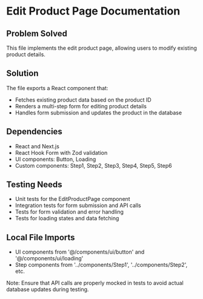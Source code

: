 # Edit Product Page Documentation

## Problem Solved
This file implements the edit product page, allowing users to modify existing product details.

## Solution
The file exports a React component that:
- Fetches existing product data based on the product ID
- Renders a multi-step form for editing product details
- Handles form submission and updates the product in the database

## Dependencies
- React and Next.js
- React Hook Form with Zod validation
- UI components: Button, Loading
- Custom components: Step1, Step2, Step3, Step4, Step5, Step6

## Testing Needs
- Unit tests for the EditProductPage component
- Integration tests for form submission and API calls
- Tests for form validation and error handling
- Tests for loading states and data fetching

## Local File Imports
- UI components from '@/components/ui/button' and '@/components/ui/loading'
- Step components from '../components/Step1', '../components/Step2', etc.

Note: Ensure that API calls are properly mocked in tests to avoid actual database updates during testing.